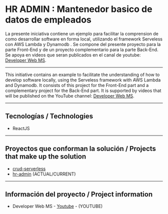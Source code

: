 # HR ADMIN :  Mantenedor basico de datos de empleados

La presente iniciativa contiene un ejemplo para facilitar la comprension de como desarrollar software en forma local, utilizando el framework Serveless con AWS Lambda y Dynamodb . 
Se compone del presente proyecto para la parte Front-End y de un proyecto complementario para la parte Back-End.
Se apoya en videos que seran publicados en el canal de youtube:   [Developer Web MS](https://www.youtube.com/@developerwebms/playlists). 

___

This initiative contains an example to facilitate the understanding of how to develop software locally, using the Serveless framework with AWS Lambda and Dynamodb. 
It consists of this project for the Front-End part and a complementary project for the Back-End part.
It is supported by videos that will be published on the YouTube channel:  [Developer Web MS](https://www.youtube.com/@developerwebms/playlists). 
___

## Tecnologías / Technologies

* ReactJS

___

## Proyectos que conforman la solución / Projects that make up the solution

* [crud-serverless](https://github.com/mspano-web/crud-serverless)  
* [hr-admin](https://github.com/mspano-web/hr-admin)  (ACTUAL/CURRENT)

___

## Información del proyecto / Project information

* Developer Web MS - [Youtube](https://youtu.be/InyZ7gQ_c4M) - (YOUTUBE)
